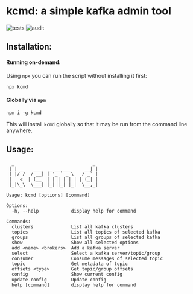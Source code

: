 # kcmd: a simple kafka admin tool

![tests](https://github.com/cengler/k/actions/workflows/test.yml/badge.svg)
![audit](https://github.com/cengler/k/actions/workflows/audit.yml/badge.svg)

## Installation:

#### Running on-demand:

Using `npx` you can run the script without installing it first:

    npx kcmd

#### Globally via `npm`

    npm i -g kcmd

This will install `kcmd` globally so that it may be run from the command line anywhere.

## Usage:
```
  _                             _ 
 | | __   ___   _ __ ___     __| |
 | |/ /  / __| | '_ ` _ \   / _` |
 |   <  | (__  | | | | | | | (_| |
 |_|\_\  \___| |_| |_| |_|  \__,_|
                                   
Usage: kcmd [options] [command]

Options:
  -h, --help            display help for command

Commands:
  clusters              List all kafka clusters
  topics                List all topics of selected kafka
  groups                List all groups of selected kafka
  show                  Show all selected options
  add <name> <brokers>  Add a kafka server
  select                Select a kafka server/topic/group
  consumer              Consume messages of selected topic
  topic                 Get metadata of topic
  offsets <type>        Get topic/group offsets
  config                Show current config
  update-config         Update config
  help [command]        display help for command
```
